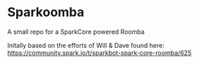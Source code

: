 Sparkoomba
==========

A small repo for a SparkCore powered Roomba

Initally based on the efforts of Will & Dave found here: https://community.spark.io/t/sparkbot-spark-core-roomba/625

